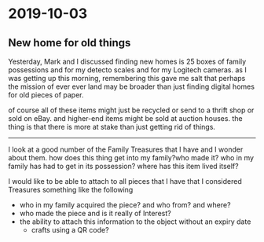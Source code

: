 # 2019-10-03

## New home for old things

Yesterday, Mark and I discussed finding new homes is 25 boxes of family possessions and for my detecto scales and for my Logitech cameras. as I was getting up this morning, remembering this gave me salt that perhaps the mission of ever ever land may be broader than just finding digital homes for old pieces of paper.

of course all of these items might just be recycled or send to a thrift shop or sold on eBay. and higher-end items might be sold at auction houses. the thing is that there is more at stake than just getting rid of things.

***

I look at a good number of the Family Treasures that I have and I wonder about them. how does this thing get into my family?who made it? who in my family has had to get in its possession? where has this item lived itself?

I would like to be able to attach to all pieces that I have that I considered Treasures something like the following

* who in my family acquired the piece? and who from? and where?
* who made the piece and is it really of Interest?
* the ability to attach this information to the object without an expiry date
    * crafts using a QR code?
    